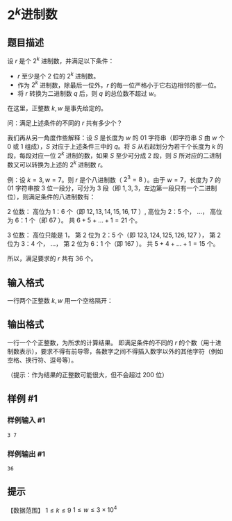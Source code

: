 # $2^k$进制数

## 题目描述

设 $r$ 是个 $2^k$ 进制数，并满足以下条件：

- $r$ 至少是个 $2$ 位的 $2^k$ 进制数。
- 作为 $2^k$ 进制数，除最后一位外，$r$ 的每一位严格小于它右边相邻的那一位。
- 将 $r$ 转换为二进制数 $q$ 后，则 $q$ 的总位数不超过 $w$。

在这里，正整数 $k,w$ 是事先给定的。

问：满足上述条件的不同的 $r$ 共有多少个？

我们再从另一角度作些解释：设 $S$ 是长度为 $w$ 的 $01$ 字符串（即字符串 $S$ 由 $w$ 个 $0$ 或 $1$ 组成），$S$ 对应于上述条件三中的 $q$。将 $S$ 从右起划分为若干个长度为 $k$ 的段，每段对应一位 $2^k$ 进制的数，如果 $S$ 至少可分成 $2$ 段，则 $S$ 所对应的二进制数又可以转换为上述的 $2^k$ 进制数 $r$。

例：设 $k=3,w=7$。则 $r$ 是个八进制数（ $2^3=8$ ）。由于 $w=7$，长度为 $7$ 的 $01$ 字符串按 $3$ 位一段分，可分为 $3$ 段（即 $1,3,3$，左边第一段只有一个二进制位），则满足条件的八进制数有：

$2$ 位数：
高位为 $1$：$6$ 个（即 $12,13,14,15,16,17$ ）,
高位为 $2$：$5$ 个，
…，
高位为 $6$：$1$ 个（即 $67$ ）。
共 $6+5+…+1=21$ 个。

$3$ 位数：
高位只能是 $1$，
第 $2$ 位为 $2$：$5$ 个（即 $123,124,125,126,127$ ），
第 $2$ 位为 $3$：$4$ 个，
…，
第 $2$ 位为 $6$：$1$ 个（即 $167$ ）。
共 $5+4+…+1=15$ 个。

所以，满足要求的 $r$ 共有 $36$ 个。

## 输入格式

一行两个正整数 $k,w$ 用一个空格隔开：

## 输出格式

一行一个个正整数，为所求的计算结果。
即满足条件的不同的 $r$ 的个数（用十进制数表示），要求不得有前导零，各数字之间不得插入数字以外的其他字符（例如空格、换行符、逗号等）。

（提示：作为结果的正整数可能很大，但不会超过 $200$ 位）

## 样例 #1

### 样例输入 #1

```
3 7
```

### 样例输出 #1

```
36
```

## 提示

【数据范围】
$1\le k \le 9$
$1\le w \le 3\times 10^4$

